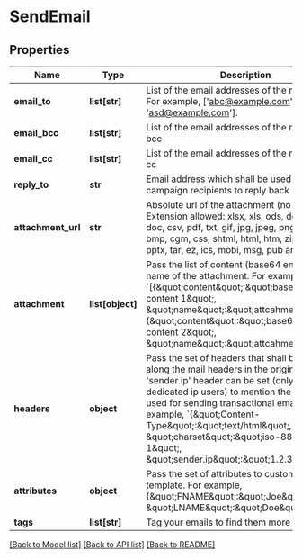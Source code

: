 # SendEmail

## Properties
Name | Type | Description | Notes
------------ | ------------- | ------------- | -------------
**email_to** | **list[str]** | List of the email addresses of the recipients. For example, [&#x27;abc@example.com&#x27;, &#x27;asd@example.com&#x27;]. | 
**email_bcc** | **list[str]** | List of the email addresses of the recipients in bcc | [optional] 
**email_cc** | **list[str]** | List of the email addresses of the recipients in cc | [optional] 
**reply_to** | **str** | Email address which shall be used by campaign recipients to reply back | [optional] 
**attachment_url** | **str** | Absolute url of the attachment (no local file). Extension allowed: xlsx, xls, ods, docx, docm, doc, csv, pdf, txt, gif, jpg, jpeg, png, tif, tiff, rtf, bmp, cgm, css, shtml, html, htm, zip, xml, ppt, pptx, tar, ez, ics, mobi, msg, pub and eps | [optional] 
**attachment** | **list[object]** | Pass the list of content (base64 encoded) and name of the attachment. For example, &#x60;[{\&quot;content\&quot;:\&quot;base64 encoded content 1\&quot;, \&quot;name\&quot;:\&quot;attcahment1\&quot;}, {\&quot;content\&quot;:\&quot;base64 encoded content 2\&quot;, \&quot;name\&quot;:\&quot;attcahment2\&quot;}]&#x60; | [optional] 
**headers** | **object** | Pass the set of headers that shall be sent along the mail headers in the original email. &#x27;sender.ip&#x27; header can be set (only for dedicated ip users) to mention the IP to be used for sending transactional emails. For example, &#x60;{\&quot;Content-Type\&quot;:\&quot;text/html\&quot;, \&quot;charset\&quot;:\&quot;iso-8859-1\&quot;, \&quot;sender.ip\&quot;:\&quot;1.2.3.4\&quot;}&#x60; | [optional] 
**attributes** | **object** | Pass the set of attributes to customize the template. For example, {\&quot;FNAME\&quot;:\&quot;Joe\&quot;, \&quot;LNAME\&quot;:\&quot;Doe\&quot;} | [optional] 
**tags** | **list[str]** | Tag your emails to find them more easily | [optional] 

[[Back to Model list]](../README.md#documentation-for-models) [[Back to API list]](../README.md#documentation-for-api-endpoints) [[Back to README]](../README.md)

